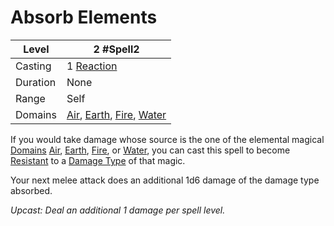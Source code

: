 # Absorb Elements

| Level    | 2 #Spell2                                                                                                                                                                |
| -------- | ------------------------------------------------------------------------------------------------------------------------------------------------------------------------ |
| Casting  | 1 [Reaction](../../../../Game%20Procedures/Reaction.md)                                                                                                                  |
| Duration | None                                                                                                                                                                     |
| Range    | Self                                                                                                                                                                     |
| Domains  | [Air](../../../Spell%20Domains/Air.md), [Earth](../../../Spell%20Domains/Earth.md), [Fire](../../../Spell%20Domains/Fire.md), [Water](../../../Spell%20Domains/Water.md) |

If you would take damage whose source is the one of the elemental magical [Domains](../../../Spell%20Domains/!Domain%20Index.md) [Air](../../../Spell%20Domains/Air.md), [Earth](../../../Spell%20Domains/Earth.md), [Fire](../../../../Damage%20Types/Fire.md), or [Water](../../../Spell%20Domains/Water.md), you can cast this spell to become [Resistant](../../../../Conditions/Resistant.md) to a [Damage Type](../../../../Damage%20Types/!Damage%20Types.md) of that magic. 

Your next melee attack does an additional 1d6 damage of the damage type absorbed.

*Upcast: Deal an additional 1 damage per spell level.*